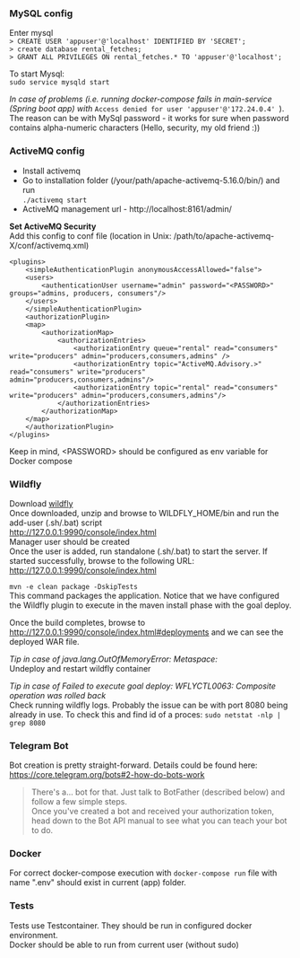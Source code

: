 ### MySQL config
Enter mysql  
`> CREATE USER 'appuser'@'localhost' IDENTIFIED BY 'SECRET';`  
`> create database rental_fetches;`  
`> GRANT ALL PRIVILEGES ON rental_fetches.* TO 'appuser'@'localhost';`

To start Mysql:  
`sudo service mysqld start`

_In case of problems (i.e. running docker-compose fails in main-service (Spring boot app) with_ `Access denied for user 'appuser'@'172.24.0.4' `). The reason can be with MySql password - it works for sure when password contains alpha-numeric characters (Hello, security, my old friend :))  

### ActiveMQ config
- Install activemq  
- Go to installation folder (/your/path/apache-activemq-5.16.0/bin/) and run  
`./activemq start`
- ActiveMQ management url - http://localhost:8161/admin/  

**Set ActiveMQ Security**  
Add this config to conf file (location in Unix: /path/to/apache-activemq-X/conf/activemq.xml)  
<!-- Added -->
	<plugins>
	    <simpleAuthenticationPlugin anonymousAccessAllowed="false">
		<users>
		    <authenticationUser username="admin" password="<PASSWORD>" groups="admins, producers, consumers"/>
		</users>
	    </simpleAuthenticationPlugin>
	    <authorizationPlugin>
		<map>
		    <authorizationMap>
		        <authorizationEntries>
		            <authorizationEntry queue="rental" read="consumers" write="producers" admin="producers,consumers,admins" />    
		            <authorizationEntry topic="ActiveMQ.Advisory.>" read="consumers" write="producers" admin="producers,consumers,admins"/>
		            <authorizationEntry topic="rental" read="consumers" write="producers" admin="producers,consumers,admins"/>
		        </authorizationEntries>
		    </authorizationMap>
		</map>
	    </authorizationPlugin>
	</plugins>  
	
Keep in mind, \<PASSWORD> should be configured as env variable for Docker compose

### Wildfly
Download [wildfly](https://www.wildfly.org/downloads/)  
Once downloaded, unzip and browse to WILDFLY_HOME/bin and run the add-user (.sh/.bat) script  
http://127.0.0.1:9990/console/index.html  
Manager user should be created  
Once the user is added, run standalone (.sh/.bat) to start the server. If started successfully, browse to the following URL: http://127.0.0.1:9990/console/index.html

`mvn -e clean package -DskipTests`  
This command packages the application. Notice that we have configured the Wildfly plugin to execute in the maven install phase with the goal deploy.  

Once the build completes, browse to http://127.0.0.1:9990/console/index.html#deployments and we can see the deployed WAR file.

_Tip in case of java.lang.OutOfMemoryError: Metaspace:_  
Undeploy and restart wildfly container

_Tip in case of Failed to execute goal deploy: WFLYCTL0063: Composite operation was rolled back_  
Check running wildfly logs. Probably the issue can be with port 8080 being already in use. 
To check this and find id of a proces: `sudo netstat -nlp | grep 8080` 


### Telegram Bot   
Bot creation is pretty straight-forward. Details could be found here: https://core.telegram.org/bots#2-how-do-bots-work  
> There's a… bot for that. Just talk to BotFather (described below) and follow a few simple steps.   
> Once you've created a bot and received your authorization token, head down to the Bot API manual to see what you can teach your bot to do.


### Docker
For correct docker-compose execution with `docker-compose run` file with name ".env" should exist in current (app) folder.


### Tests
Tests use Testcontainer. They should be run in configured docker environment.   
Docker should be able to run from current user (without sudo)